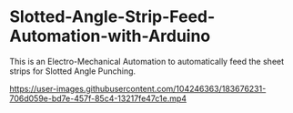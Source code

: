 # Slotted-Angle-Strip-Feed-Automation-with-Arduino
This is an Electro-Mechanical Automation to automatically feed the sheet strips for Slotted Angle Punching.




https://user-images.githubusercontent.com/104246363/183676231-706d059e-bd7e-457f-85c4-13217fe47c1e.mp4

